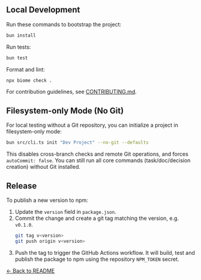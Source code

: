## Local Development

Run these commands to bootstrap the project:

```bash
bun install
```

Run tests:

```bash
bun test
```

Format and lint:

```bash
npx biome check .
```

For contribution guidelines, see [CONTRIBUTING.md](CONTRIBUTING.md).

## Filesystem-only Mode (No Git)

For local testing without a Git repository, you can initialize a project in filesystem-only mode:

```bash
bun src/cli.ts init "Dev Project" --no-git --defaults
```

This disables cross-branch checks and remote Git operations, and forces `autoCommit: false`. You can still run all core commands (task/doc/decision creation) without Git installed.

## Release

To publish a new version to npm:

1. Update the `version` field in `package.json`.
2. Commit the change and create a git tag matching the version, e.g. `v0.1.0`.
   ```bash
   git tag v<version>
   git push origin v<version>
   ```
3. Push the tag to trigger the GitHub Actions workflow. It will build, test and
   publish the package to npm using the repository `NPM_TOKEN` secret.

[← Back to README](README.md)
